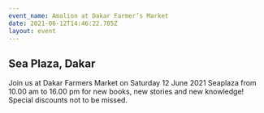```yaml
---
event_name: Amalion at Dakar Farmer’s Market
date: 2021-06-12T14:46:22.785Z
layout: event
---
```

## Sea Plaza, Dakar

Join us at Dakar Farmers Market on Saturday 12 June 2021 Seaplaza from 10.00 am to 16.00 pm for new books, new stories and new knowledge! Special discounts not to be missed.